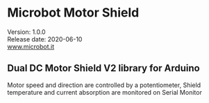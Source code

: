 # Microbot Motor Shield
Version: 1.0.0<br/>
Release date: 2020-06-10<br/>
www.microbot.it
## Dual DC Motor Shield V2 library for Arduino
Motor speed and direction are controlled by a potentiometer, Shield temperature and current absorption are monitored on Serial Monitor
